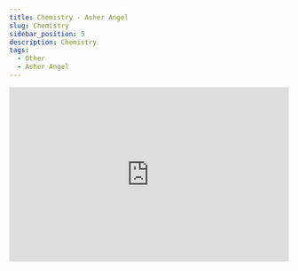 ```yaml
---
title: Chemistry - Asher Angel
slug: Chemistry 
sidebar_position: 5
description: Chemistry 
tags:
  - Other
  - Asher Angel
---
```



<iframe width="100%" height="315" src="https://www.youtube.com/embed/x4K4dtuMsuk" title="YouTube video player" frameborder="0" allow="accelerometer; autoplay; clipboard-write; encrypted-media; gyroscope; picture-in-picture; web-share" allowfullscreen></iframe>